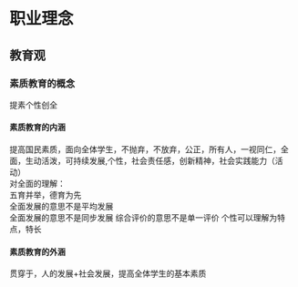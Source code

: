 # 职业理念
## 教育观
### 素质教育的概念
提素个性创全
#### 素质教育的内涵
提高国民素质，面向全体学生，不抛弃，不放弃，公正，所有人，一视同仁，全面，生动活泼，可持续发展,个性，社会责任感，创新精神，社会实践能力（活动）  
对全面的理解：  
五育并举，德育为先  
全面发展的意思不是平均发展  
全面发展的意思不是同步发展
综合评价的意思不是单一评价
个性可以理解为特点，特长
#### 素质教育的外涵
贯穿于，人的发展+社会发展，提高全体学生的基本素质  
